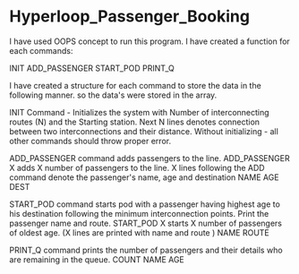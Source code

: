 # Hyperloop_Passenger_Booking

I have used OOPS concept to run this program. I have created a function for each commands:

INIT
ADD_PASSENGER 
START_POD 
PRINT_Q

I have created a structure for each command to store the data in the following manner. so the data's were stored in the array.


INIT Command  - Initializes the system with
Number of interconnecting routes (N) and the Starting station.
Next N lines denotes connection between two interconnections and their distance.
	Without initializing - all other commands should throw proper error.

ADD_PASSENGER command adds passengers to the line.
ADD_PASSENGER X adds X number of passengers to the line. X lines following the ADD command denote the passenger's name, age and destination
NAME AGE DEST

START_POD command starts pod with a passenger having highest age to his destination following the minimum interconnection points. Print the passenger name and route.
START_POD X starts X number of passengers of oldest age. (X lines are printed with name and route )
NAME ROUTE

PRINT_Q command prints the number of passengers and their details who are remaining in the queue.
COUNT
NAME AGE

